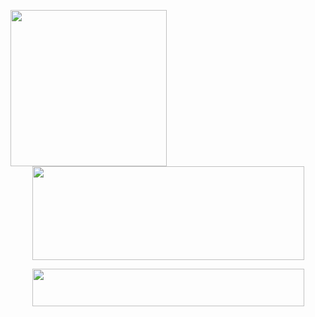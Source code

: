 <div>
<img width="250" height="250" src="cat.gif" align="left" >
<p align="center"><image width="435" height="150" src="https://readme-typing-svg.herokuapp.com?font=Fira+Code&size=25&pause=0&multiline=true&random=false&width=435&center=true&lines=My+name+is+Nguyen+Thanh+Son;%E3%85%A4;sowntee%40dev">
<p align="center"><image width="435" height="60" src="https://readme-typing-svg.herokuapp.com?font=Fira+Code&size=14&color=F7F7F7&pause=1000&random=false&width=435&lines=Studying+at+Posts+%26+Telecoms+Institute+of+Technology">
<br>
</div>
